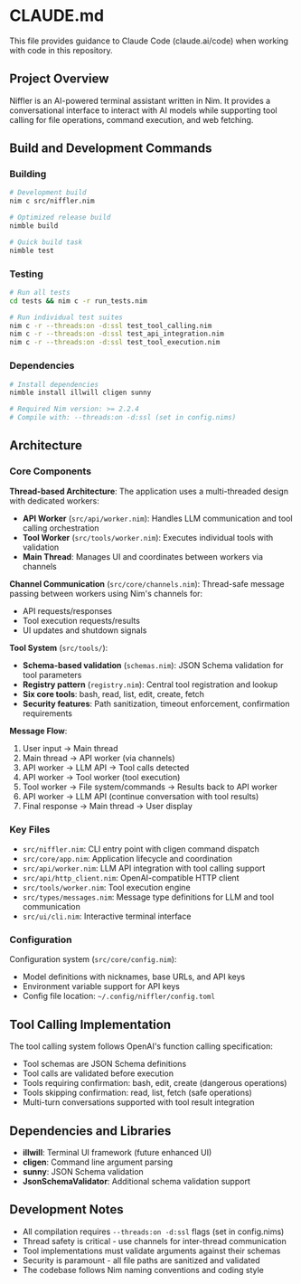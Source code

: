 # CLAUDE.md

This file provides guidance to Claude Code (claude.ai/code) when working with code in this repository.

## Project Overview

Niffler is an AI-powered terminal assistant written in Nim. It provides a conversational interface to interact with AI models while supporting tool calling for file operations, command execution, and web fetching.

## Build and Development Commands

### Building
```bash
# Development build
nim c src/niffler.nim

# Optimized release build  
nimble build

# Quick build task
nimble test
```

### Testing
```bash
# Run all tests
cd tests && nim c -r run_tests.nim

# Run individual test suites
nim c -r --threads:on -d:ssl test_tool_calling.nim
nim c -r --threads:on -d:ssl test_api_integration.nim
nim c -r --threads:on -d:ssl test_tool_execution.nim
```

### Dependencies
```bash
# Install dependencies
nimble install illwill cligen sunny

# Required Nim version: >= 2.2.4
# Compile with: --threads:on -d:ssl (set in config.nims)
```

## Architecture

### Core Components

**Thread-based Architecture**: The application uses a multi-threaded design with dedicated workers:
- **API Worker** (`src/api/worker.nim`): Handles LLM communication and tool calling orchestration
- **Tool Worker** (`src/tools/worker.nim`): Executes individual tools with validation
- **Main Thread**: Manages UI and coordinates between workers via channels

**Channel Communication** (`src/core/channels.nim`): Thread-safe message passing between workers using Nim's channels for:
- API requests/responses
- Tool execution requests/results  
- UI updates and shutdown signals

**Tool System** (`src/tools/`):
- **Schema-based validation** (`schemas.nim`): JSON Schema validation for tool parameters
- **Registry pattern** (`registry.nim`): Central tool registration and lookup
- **Six core tools**: bash, read, list, edit, create, fetch
- **Security features**: Path sanitization, timeout enforcement, confirmation requirements

**Message Flow**:
1. User input → Main thread
2. Main thread → API worker (via channels)
3. API worker → LLM API → Tool calls detected
4. API worker → Tool worker (tool execution)
5. Tool worker → File system/commands → Results back to API worker
6. API worker → LLM API (continue conversation with tool results)
7. Final response → Main thread → User display

### Key Files

- `src/niffler.nim`: CLI entry point with cligen command dispatch
- `src/core/app.nim`: Application lifecycle and coordination
- `src/api/worker.nim`: LLM API integration with tool calling support
- `src/api/http_client.nim`: OpenAI-compatible HTTP client
- `src/tools/worker.nim`: Tool execution engine
- `src/types/messages.nim`: Message type definitions for LLM and tool communication
- `src/ui/cli.nim`: Interactive terminal interface

### Configuration

Configuration system (`src/core/config.nim`):
- Model definitions with nicknames, base URLs, and API keys
- Environment variable support for API keys
- Config file location: `~/.config/niffler/config.toml`

## Tool Calling Implementation

The tool calling system follows OpenAI's function calling specification:
- Tool schemas are JSON Schema definitions
- Tool calls are validated before execution
- Tools requiring confirmation: bash, edit, create (dangerous operations)
- Tools skipping confirmation: read, list, fetch (safe operations)
- Multi-turn conversations supported with tool result integration

## Dependencies and Libraries

- **illwill**: Terminal UI framework (future enhanced UI)
- **cligen**: Command line argument parsing
- **sunny**: JSON Schema validation
- **JsonSchemaValidator**: Additional schema validation support

## Development Notes

- All compilation requires `--threads:on -d:ssl` flags (set in config.nims)
- Thread safety is critical - use channels for inter-thread communication
- Tool implementations must validate arguments against their schemas
- Security is paramount - all file paths are sanitized and validated
- The codebase follows Nim naming conventions and coding style